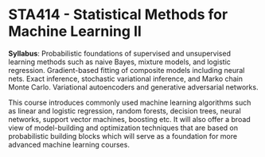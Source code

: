 # STA414 - Statistical Methods for Machine Learning II

**Syllabus**: Probabilistic foundations of supervised and unsupervised learning methods such as naive Bayes, mixture models, and logistic regression. Gradient-based fitting of composite models including neural nets. Exact inference, stochastic variational inference, and Marko chain Monte Carlo. Variational autoencoders and generative adversarial networks. 

This course introduces commonly used machine learning algorithms such as linear and logistic regression, random forests, decision trees, neural networks, support vector machines, boosting etc. It will also offer a broad view of model-building and optimization techniques that are based on probabilistic building blocks which will serve as a foundation for more advanced machine learning courses.
